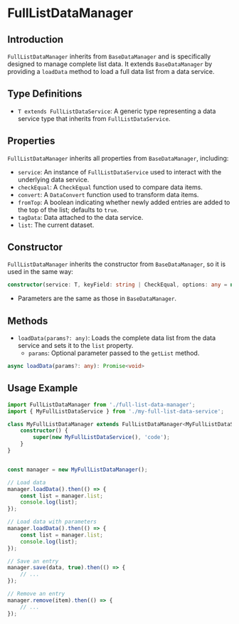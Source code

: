 # FullListDataManager

## Introduction

`FullListDataManager` inherits from `BaseDataManager` and is specifically designed to manage complete list data. It extends `BaseDataManager` by providing a `loadData` method to load a full data list from a data service.

## Type Definitions

* `T extends FullListDataService`: A generic type representing a data service type that inherits from `FullListDataService`.

## Properties

`FullListDataManager` inherits all properties from `BaseDataManager`, including:

* `service`: An instance of `FullListDataService` used to interact with the underlying data service.
* `checkEqual`: A `CheckEqual` function used to compare data items.
* `convert`: A `DataConvert` function used to transform data items.
* `fromTop`: A boolean indicating whether newly added entries are added to the top of the list; defaults to `true`.
* `tagData`: Data attached to the data service.
* `list`: The current dataset.

## Constructor

`FullListDataManager` inherits the constructor from `BaseDataManager`, so it is used in the same way:

```typescript
constructor(service: T, keyField: string | CheckEqual, options: any = null)
```
* Parameters are the same as those in `BaseDataManager`.

## Methods

* `loadData(params?: any)`: Loads the complete data list from the data service and sets it to the `list` property.
    * `params`: Optional parameter passed to the `getList` method.
```ts
async loadData(params?: any): Promise<void>
```

## Usage Example

```ts
import FullListDataManager from './full-list-data-manager';
import { MyFullListDataService } from './my-full-list-data-service';

class MyFullListDataManager extends FullListDataManager<MyFullListDataService> {
    constructor() {
        super(new MyFullListDataService(), 'code');
    }
}


const manager = new MyFullListDataManager();

// Load data
manager.loadData().then(() => {
    const list = manager.list;
    console.log(list);
});

// Load data with parameters
manager.loadData().then(() => {
    const list = manager.list;
    console.log(list);
});

// Save an entry
manager.save(data, true).then(() => {
    // ...
});

// Remove an entry
manager.remove(item).then(() => {
    // ...
});
```